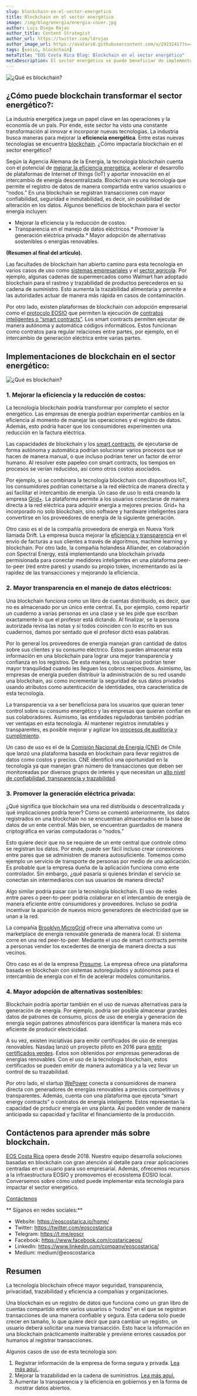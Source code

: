 ```yaml
---
slug: blockchain-en-el-sector-energetico
title: Blockchain en el sector energético
image: /img/blog/energia/energia-cover.jpg
author: Luis Diego Rojas
author_title: Content Strategist
author_url: https://twitter.com/ldrojas
author_image_url: https://avatars0.githubusercontent.com/u/29232417?s=400&u=032f18555bd97e3d90f3ddfb5b2dc72dfcf0d11b&v=4
tags: [eosio, blockchain]
metaTitle: "EOS Costa Rica Blog: Blockchain en el sector energético"
metaDescription: El sector energético se puede beneficiar de implementar blockchain al incrementar la eficiencia, transparencia y reducir costos. Lea más aquí.
---
```


![¿Qué es blockchain?](/img/blog/energia/energia-cover.jpg)

## **¿Cómo puede blockchain transformar el sector energético?:**

La industria energética juega un papel clave en las operaciones y la economía de un país. Por ende, este sector ha visto una constante transformación al innovar e incorporar nuevas tecnologías. La industria busca maneras para mejorar la **eficiencia energética**. Entre estas nuevas tecnologías se encuentra [blockchain](https://medium.com/@eoscostarica/https-medium-com-eoscostarica-que-es-blockchain-d54d42439ef3). ¿Cómo impactaría blockchain en el sector energético?

Según la Agencia Alemana de la Energía, la tecnología blockchain cuenta con el potencial de [mejorar la eficiencia energética](https://www.sciencedirect.com/science/article/pii/S1364032118307184), acelerar el desarrollo de plataformas de Internet of things (IoT) y aportar innovación en el intercambio de energía descentralizada. Blockchain es una tecnología que permite el registro de datos de manera compartida entre varios usuarios o “nodos.” En una blockchain se registran transacciones con mayor confiabilidad, seguridad e inmutabilidad, es decir, sin posibilidad de alteración en los datos. Algunos beneficios de blockchain para el sector energía incluyen:

*   Mejorar la eficiencia y la reducción de costos.
*   Transparencia en el manejo de datos eléctricos.*   Promover la generación eléctrica privada.*   Mayor adopción de alternativas sostenibles o energías renovables.

**(Resumen al final del artículo).**

<!--truncate-->

Las facultades de blockchain han abierto camino para esta tecnología en varios casos de uso como [sistemas empresariales](https://medium.com/@eoscostarica/why-integrating-erp-systems-into-blockchain-is-a-great-idea-e384b298a4a8) y el [sector agrícola](https://medium.com/@eoscostarica/por-que-implementar-blockchain-en-el-sector-agricola-b3f37efd038). Por ejemplo, algunas cadenas de supermercados como Walmart han adoptado blockchain para el rastreo y trazabilidad de productos perecederos en su cadena de suministro. Esto aumenta la trazabilidad alimentaria y permite a las autoridades actuar de manera más rápida en casos de contaminación.

Por otro lado, existen plataformas de blockchain con adopción empresarial como el [protocolo EOSIO](https://medium.com/@eoscostarica/que-es-eosio-178e21ac2ebb) que permiten la ejecución de [contratos inteligentes o “smart contracts”](https://medium.com/@eoscostarica/qu%C3%A9-es-un-smart-contract-793d2042c65d). Los smart contracts permiten ejecutar de manera autónoma y automática códigos informáticos. Estos funcionan como contratos para regular relaciones entre partes, por ejemplo, en el intercambio de generación eléctrica entre varias partes.

## **Implementaciones de blockchain en el sector energético:**

![¿Qué es blockchain?](/img/blog/energia/energia-diagrama.jpg)

### **1. Mejorar la eficiencia y la reducción de costos:**

La tecnología blockchain podría transformar por completo el sector energético. Las empresas de energía podrían experimentar cambios en la eficiencia al momento de manejar las operaciones y el registro de datos. Además, esto podría hacer que los consumidores experimenten una reducción en la factura eléctrica.

Las capacidades de blockchain y los [smart contracts](https://medium.com/@eoscostarica/qu%C3%A9-es-un-smart-contract-793d2042c65), de ejecutarse de forma autónoma y automática podrían solucionar varios procesos que se hacen de manera manual, o que incluso podrían tener un factor de error humano. Al resolver este papeleo con smart contracts, los tiempos en procesos se verían reducidos, así como otros costos asociados.

Por ejemplo, si se combinara la tecnología blockchain con dispositivos IoT, los consumidores podrían conectarse a la red eléctrica de manera directa y así facilitar el intercambio de energía. Un caso de uso lo está creando la empresa [Grid+](https://gridplus.io/energy). La plataforma permite a los usuarios conectarse de manera directa a la red eléctrica para adquirir energía a mejores precios. Grid+ ha incorporado no solo blockchain, sino software y hardware inteligentes para convertirse en los proveedores de energía de la siguiente generación.

Otro caso es el de la compañía proveedora de energía en Nueva York llamada Drift. La empresa busca mejorar la [eficiencia y transparencia](https://www.greentechmedia.com/articles/read/drift-is-a-startup-applying-peer-to-peer-trading-to-retail-electricity) en el envío de facturas a sus clientes a través de algoritmos, machine learning y blockchain. Por otro lado, la compañía holandesa Alliander, en colaboración con Spectral Energy, está implementando una blockchain privada permisionada para conectar medidores inteligentes en una plataforma peer-to-peer (red entre pares) y usando su propio token, incrementando así la rapidez de las transacciones y mejorando la eficiencia.

### **2. Mayor transparencia en el manejo de datos eléctricos:**

Una blockchain funciona como un libro de cuentas distribuido, es decir, que no es almacenado por un único ente central. Es, por ejemplo, como repartir un cuaderno a varias personas en una clase y se les pide que escriban exactamente lo que el profesor está dictando. Al finalizar, se la persona autorizada revisa las notas y si todos coinciden con lo escrito en sus cuadernos, damos por sentado que el profesor dictó esas palabras.

Por lo general los proveedores de energía manejan gran cantidad de datos sobre sus clientes y su consumo eléctrico. Éstos pueden almacenar esta información en una blockchain para lograr una mejor transparencia y confianza en los registros. De esta manera, los usuarios podrían tener mayor tranquilidad cuando les lleguen los cobros respectivos. Asimismo, las empresas de energía pueden distribuir la administración de su red usando una blockchain, así como incrementar la seguridad de sus datos privados usando atributos como autenticación de identidades, otra característica de esta tecnología.

La transparencia va a ser beneficiosa para los usuarios que quieran tener control sobre su consumo energético y las empresas que quieran confiar en sus colaboradores. Asimismo, las entidades reguladoras también podrían ver ventajas en esta tecnología. Al mantener registros inmutables y transparentes, es posible mejorar y agilizar los [procesos de auditoría y cumplimiento](https://www.sciencedirect.com/science/article/pii/S1364032118307184).

Un caso de uso es el de la [Comisión Nacional de Energía (CNE)](http://energiaabierta.cl/blockchain/que-es-blockchain/) de Chile que lanzó una plataforma basada en blockchain para llevar registros de datos como costos y precios. CNE identificó una oportunidad en la tecnología ya que manejan gran número de transacciones que deben ser monitoreadas por diversos grupos de interés y que necesitan un [alto nivel de confiabilidad, transparencia y trazabilidad](https://www.cne.cl/prensa/prensa-2019/11-noviembre/secretario-ejecutivo-de-la-cne-participa-en-lanzamiento-de-piloto-blockchain-para-combustibles/).

### **3. Promover la generación eléctrica privada:**

¿Qué significa que blockchain sea una red distribuida o descentralizada y qué implicaciones podría tener? Como se comentó anteriormente, los datos registrados en una blockchain no se encuentran almacenados en la base de datos de un ente central. Más bien, se encuentran guardados de manera criptográfica en varias computadoras o “nodos.”

Esto quiere decir que no se requiere de un ente central que controle cómo se registran los datos. Por ende, puede ser fácil incluso crear conexiones entre pares que se administren de manera autosuficiente. Tomemos como ejemplo un servicio de transporte de personas por medio de una aplicación. Es probable que la empresa dueña de la aplicación funciona como ente controlador. Sin embargo, ¿qué pasaría si quienes brindan el servicio se conectan sin intermediarios con sus usuarios de manera directa?

Algo similar podría pasar con la tecnología blockchain. El uso de redes entre pares o peer-to-peer podría colaborar en el intercambio de energía de manera eficiente entre consumidores y proveedores. Incluso se podría incentivar la aparición de nuevos micro generadores de electricidad que se unan a la red.

La compañía [Brooklyn MicroGrid](https://www.brooklyn.energy/) ofrece una alternativa como un marketplace de energía renovable generada de manera local. El sistema corre en una red peer-to-peer. Mediante el uso de smart contracts permite a personas vender los excedentes de energía de manera directa a sus vecinos.

Otro caso es el de la empresa [Prosume](https://prosume.io/). La empresa ofrece una plataforma basada en blockchain con sistemas autoregulados y autónomos para el intercambio de energía con el fin de acelerar modelos comunitarios.

### **4. Mayor adopción de alternativas sostenibles:**

Blockchain podría aportar también en el uso de nuevas alternativas para la generación de energía. Por ejemplo, podría ser posible almacenar grandes datos de patrones de consumo, picos de uso de energía y generación de energía según patrones atmosféricos para identificar la manera más eco eficiente de producir electricidad.

A su vez, existen iniciativas para emitir certificados de uso de energías renovables. Nasdaq lanzó un proyecto piloto en 2016 para [emitir certificados verdes](https://www.nasdaq.com/solutions/electricity-certificates-european-commodities). Estos son obtenidos por empresas generadoras de energías renovables. Con el uso de la tecnología blockchain, estos certificados se pueden emitir de manera automática y a la vez llevar un control de su trazabilidad.

Por otro lado, el startup [WePower](https://wepower.network/)  conecta a consumidores de manera directa con generadores de energías renovables a precios competitivos y transparentes. Además, cuenta con una plataforma que ejecuta “smart energy contracts” o contratos de energía inteligente. Estos representan la capacidad de producir energía en una planta. Así pueden vender de manera anticipada su capacidad y facilitar el financiamiento de la producción.



## **Contáctenos para aprender más sobre blockchain.**

[EOS Costa Rica](https://eoscostarica.io/) opera desde 2018. Nuestro equipo desarrolla soluciones basadas en blockchain con gran atención al detalle para crear aplicaciones centradas en el usuario para uso empresarial. Además, ofrecemos recursos a la infraestructura EOSIO y promovemos el ecosistema EOSIO local. Conversemos sobre cómo usted puede implementar esta tecnología para impactar el sector energético. 

[Contáctenos](https://eoscostarica.io/)

** Síganos en redes sociales:**

*   Website: https://eoscostarica.io/home/
*   Twitter: https://twitter.com/eoscostarica
*   Telegram: https://t.me/eoscr
*   Facebook: https://www.facebook.com/costaricaeos/
*   LinkedIn: https://www.linkedin.com/company/eoscostarica/
*   Medium: medium/@eoscostarica

## Resumen

La tecnología blockchain ofrece mayor seguridad, transparencia, privacidad, trazabilidad y eficiencia a compañías y organizaciones. 

Una blockchain es un registro de datos que funciona como un gran libro de cuentas compartido entre varios usuarios o “nodos” en el que se registran transacciones de una manera confiable y segura. Esta cadena solo puede crecer en tamaño, lo que quiere decir que para cambiar un registro, un usuario deberá solicitar una nueva transacción. Esto hace la información en una blockchain prácticamente inalterable y previene errores causados por humanos al registrar transacciones. 


Algunos casos de uso de esta tecnología son:

1.  Registrar información de la empresa de forma segura y privada. [Lea más aquí.](https://medium.com/@eoscostarica/how-to-choose-an-enterprise-blockchain-platform-7c3665994ad6?source=your_stories_page---------------------------). 
2.  Mejorar la trazabilidad en la cadena de suministros. [Lea más aquí.](https://eoscostarica.io/blockchain-in-logistics/)
3.  Aumentar la transparencia y la eficiencia en gobiernos y en la forma de mostrar datos abiertos.
